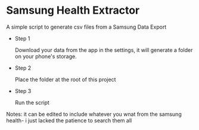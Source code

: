 # Samsung Health Extractor
A simple script to generate csv files from a Samsung Data Export

- Step 1 
  
  Download your data from the app in the settings, it will generate a folder on your phone's storage.
  
- Step 2
  
    Place the folder at the root of this project
   
- Step 3
  
    Run the script

Notes: it can be edited to include whatever you wnat from the samsung health- i just lacked the patience to search them all
    
    
